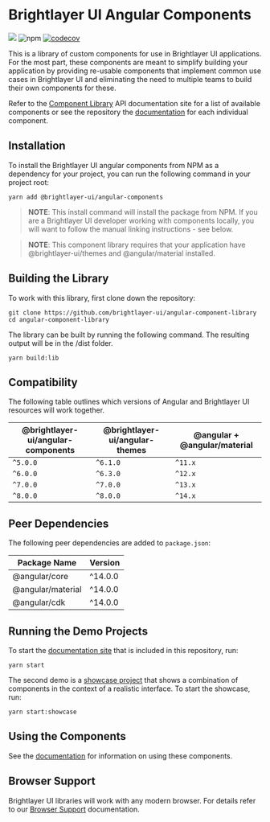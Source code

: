 # Brightlayer UI Angular Components

[![](https://img.shields.io/circleci/project/github/brightlayer-ui/angular-component-library/master.svg?style=flat)](https://circleci.com/gh/brightlayer-ui/angular-component-library/tree/master)
![npm](https://img.shields.io/npm/v/@brightlayer-ui/angular-components?label=%40brightlayer-ui%2Fangular-components) [![codecov](https://codecov.io/gh/brightlayer-ui/angular-component-library/branch/master/graph/badge.svg?token=DB9EMVFAFJ)](https://codecov.io/gh/brightlayer-ui/angular-component-library)

This is a library of custom components for use in Brightlayer UI applications. For the most part, these components are meant to simplify building your application by providing re-usable components that implement common use cases in Brightlayer UI and eliminating the need to multiple teams to build their own components for these.

Refer to the [Component Library](https://brightlayer-ui-components.github.io/angular/?path=/story/intro-welcome--to-brightlayer-ui) API documentation site for a list of available components or see the repository the [documentation](https://github.com/brightlayer-ui/angular-component-library/tree/master/docs) for each individual component.

## Installation

To install the Brightlayer UI angular components from NPM as a dependency for your project, you can run the following command in your project root:

```
yarn add @brightlayer-ui/angular-components
```

> **NOTE**: This install command will install the package from NPM. If you are a Brightlayer UI developer working with components locally, you will want to follow the manual linking instructions - see below.

> **NOTE**: This component library requires that your application have @brightlayer-ui/themes and @angular/material installed.

## Building the Library

To work with this library, first clone down the repository:

```
git clone https://github.com/brightlayer-ui/angular-component-library
cd angular-component-library
```

The library can be built by running the following command. The resulting output will be in the /dist folder.

```
yarn build:lib
```


## Compatibility

The following table outlines which versions of Angular and Brightlayer UI resources will work together.

| @brightlayer-ui/angular-components | @brightlayer-ui/angular-themes | @angular + @angular/material |
|------------------------------------|--------------------------------|-----------------------------|
| `^5.0.0`                           | `^6.1.0`                       | `^11.x`                     |
| `^6.0.0`                           | `^6.3.0`                       | `^12.x`                     |
| `^7.0.0`                           | `^7.0.0`                       | `^13.x`                     |
| `^8.0.0`                           | `^8.0.0`                       | `^14.x`                     |

## Peer Dependencies

The following peer dependencies are added to `package.json`:

| Package Name      | Version |
| ----------------- |---------|
| @angular/core     | ^14.0.0 |
| @angular/material | ^14.0.0 |
| @angular/cdk      | ^14.0.0 |

## Running the Demo Projects

To start the [documentation site](https://brightlayer-ui-components.github.io/angular) that is included in this repository, run:

```
yarn start
```

The second demo is a [showcase project](https://blui-angular-showcase.web.app/) that shows a combination of components in the context of a realistic interface.  To start the showcase, run: 

```
yarn start:showcase
```


## Using the Components

See the [documentation](https://github.com/brightlayer-ui/angular-component-library/tree/master/docs) for information on using these components.

## Browser Support

Brightlayer UI libraries will work with any modern browser. For details refer to our [Browser Support](https://brightlayer-ui.github.io/development/frameworks-web/angular#browser-support) documentation.
